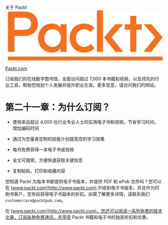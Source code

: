 关于 Packt![Packt](img/2a6736c6-fcf8-4a45-914d-b2d45ff64e57.png)

[Packt.com](https://subscribe.packtpub.com/)

订阅我们的在线数字图书馆，全面访问超过 7,000 本书籍和视频，以及领先的行业工具，帮助您规划个人发展并提升职业生涯。更多信息，请访问我们的网站。

# 第二十一章：为什么订阅？

+   使用来自超过 4,000 位行业专业人士的实用电子书和视频，节省学习时间，增加编码时间

+   通过为您量身定制的技能计划提高您的学习效果

+   每月免费获得一本电子书或视频

+   全文可搜索，方便快速获取关键信息

+   复制粘贴，打印和收藏内容

您知道 Packt 为每本书都提供电子书版本，并提供 PDF 和 ePub 文件吗？您可以在 [www.packt.com](http://www.packt.com) 升级到电子书版本，并且作为印刷书客户，您有权获得电子书副本的折扣。如需了解更多详情，请联系我们 `customercare@packtpub.com`。

在 [www.packt.com](http://www.packt.com)，您还可以阅读一系列免费的技术文章，订阅各种免费通讯，并享受 Packt 书籍和电子书的独家折扣和优惠。
